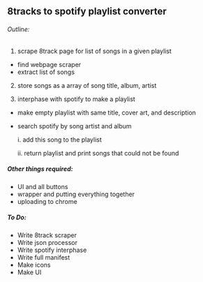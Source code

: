 ## 8tracks to spotify playlist converter

###### Outline:
1. scrape 8track page for list of songs in a given playlist
  * find webpage scraper
  * extract list of songs

2. store songs as a array of song title, album, artist

3. interphase with spotify to make a playlist
  * make empty playlist with same title, cover art, and description
  * search spotify by song artist and album

    i. add this song to the playlist

    ii. return playlist and print songs that could not be found


##### Other things required:
* UI and all buttons
* wrapper and putting everything together
* uploading to chrome

##### To Do:
* Write 8track scraper
* Write json processor
* Write spotify interphase
* Write full manifest
* Make icons
* Make UI
